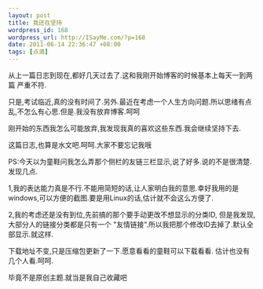 ```yaml
--- 
layout: post
title: 我还在坚持
wordpress_id: 168
wordpress_url: http://ISayMe.com/?p=168
date: 2011-06-14 22:36:47 +08:00
tags: [点滴]
---
```

从上一篇日志到现在,都好几天过去了.这和我刚开始博客的时候基本上每天一到两篇 严重不符.

只是,考试临近,真的没有时间了.另外.最近在考虑一个人生方向问题.所以思绪有点乱,不怎么有心思.但是.我没有放弃博客.呵呵

刚开始的东西我怎么可能放弃,我发现我真的喜欢这些东西.我会继续坚持下去.

这篇日志,也算是水文吧.呵呵.大家不要忘记我哦

PS:今天以为童鞋问我怎么弄那个侧栏的友链三栏显示,说了好多.说的不是很清楚.
发现几点.

1,我的表达能力真是不行.不能用简短的话,让人家明白我的意思.幸好我用的是windows,可以方便的截图.要是用Linux的话,估计就不会这么方便了.

2,我的考虑还是没有到位,先前搞的那个要手动更改不想显示的分类ID, 但是我发现,大部分人的链接分类都是只有一个 "友情链接".所以我把那个修改ID去掉了.默认全部显示.就这样. 

下载地址不变,只是压缩包更新了一下.愿意看看的童鞋可以下载看看. 估计也没有几个人看.呵呵.

毕竟不是原创主题.就当是我自己收藏吧
